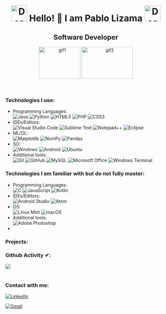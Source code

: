 <h1 align="center"> <img src="https://media4.giphy.com/media/v1.Y2lkPTc5MGI3NjExZnEwMnkyZDd4aHN1emh4cmdjOWVjcWgzanR5ejJ5MW10Z2ozczRpeCZlcD12MV9pbnRlcm5hbF9naWZfYnlfaWQmY3Q9Zw/du3J3cXyzhj75IOgvA/giphy.webp" alt="Descripción del GIF" width="50" height="50"> Hello! 👋 I am Pablo Lizama  <img src="https://media4.giphy.com/media/v1.Y2lkPTc5MGI3NjExZnEwMnkyZDd4aHN1emh4cmdjOWVjcWgzanR5ejJ5MW10Z2ozczRpeCZlcD12MV9pbnRlcm5hbF9naWZfYnlfaWQmY3Q9Zw/du3J3cXyzhj75IOgvA/giphy.webp" alt="Descripción del GIF" width="50" height="50">
</h1>
<h2 align="center">
<strong> Software Developer </strong><br>
</h2>
<p align="center">
<img src="https://media3.giphy.com/media/v1.Y2lkPTc5MGI3NjExZjBvc2J5cWRjaHB3YzZkMXMwd3lpNmZ2b3k0OXh2eWZhcGtoMmh6eiZlcD12MV9pbnRlcm5hbF9naWZfYnlfaWQmY3Q9Zw/1C8bHHJturSx2/giphy.webp" alt="gif1" width="130" height="100"> <img src="https://media1.giphy.com/media/v1.Y2lkPTc5MGI3NjExbmxvZGZ0Z25sZ2RxZWlsdW5uY244NXRsZzcwMjhxYndna3JlOTBhNSZlcD12MV9pbnRlcm5hbF9naWZfYnlfaWQmY3Q9Zw/26tn33aiTi1jkl6H6/giphy.webp" alt="gif2" width="160" height="100">
</p>


<br>


### Technologies I use:
- Programming Languages: <br>
	![Java](https://img.shields.io/badge/java-%23ED8B00.svg?style=for-the-badge&logo=openjdk&logoColor=white)
	![Python](https://img.shields.io/badge/python-3670A0?style=for-the-badge&logo=python&logoColor=ffdd54)
	![HTML5](https://img.shields.io/badge/html5-%23E34F26.svg?style=for-the-badge&logo=html5&logoColor=white)
	![PHP](https://img.shields.io/badge/php-%23777BB4.svg?style=for-the-badge&logo=php&logoColor=white)
	![CSS3](https://img.shields.io/badge/css3-%231572B6.svg?style=for-the-badge&logo=css3&logoColor=white)
- IDEs/Editors: <br>
	![Visual Studio Code](https://img.shields.io/badge/Visual%20Studio%20Code-0078d7.svg?style=for-the-badge&logo=visual-studio-code&logoColor=white)
	![Sublime Text](https://img.shields.io/badge/sublime_text-%23575757.svg?style=for-the-badge&logo=sublime-text&logoColor=important)
	![Notepad++](https://img.shields.io/badge/Notepad++-90E59A.svg?style=for-the-badge&logo=notepad%2b%2b&logoColor=black)
	![Eclipse](https://img.shields.io/badge/Eclipse-FE7A16.svg?style=for-the-badge&logo=Eclipse&logoColor=white)
- ML/DL: <br>
	![Matplotlib](https://img.shields.io/badge/Matplotlib-%23ffffff.svg?style=for-the-badge&logo=Matplotlib&logoColor=black)
	![NumPy](https://img.shields.io/badge/numpy-%23013243.svg?style=for-the-badge&logo=numpy&logoColor=white)
	![Pandas](https://img.shields.io/badge/pandas-%23150458.svg?style=for-the-badge&logo=pandas&logoColor=white)
- SO: <br>
	![Windows](https://img.shields.io/badge/Windows-0078D6?style=for-the-badge&logo=windows&logoColor=white)
	![Android](https://img.shields.io/badge/Android-3DDC84?style=for-the-badge&logo=android&logoColor=white)
	![Ubuntu](https://img.shields.io/badge/Ubuntu-E95420?style=for-the-badge&logo=ubuntu&logoColor=white)
- Additional tools:<br>
	![Git](https://img.shields.io/badge/git-%23F05033.svg?style=for-the-badge&logo=git&logoColor=white)
	![GitHub](https://img.shields.io/badge/github-%23121011.svg?style=for-the-badge&logo=github&logoColor=white)
	![MySQL](https://img.shields.io/badge/mysql-4479A1.svg?style=for-the-badge&logo=mysql&logoColor=white)
	![Microsoft Office](https://img.shields.io/badge/Microsoft_Office-D83B01?style=for-the-badge&logo=microsoft-office&logoColor=white)
	![Windows Terminal](https://img.shields.io/badge/Windows%20Terminal-%234D4D4D.svg?style=for-the-badge&logo=windows-terminal&logoColor=white)

### Technologies I am familiar with but do not fully master:
- Programming Languages: <br>
	![C](https://img.shields.io/badge/c-%2300599C.svg?style=for-the-badge&logo=c&logoColor=white)
	![JavaScript](https://img.shields.io/badge/javascript-%23323330.svg?style=for-the-badge&logo=javascript&logoColor=%23F7DF1E)
	![Kotlin](https://img.shields.io/badge/kotlin-%237F52FF.svg?style=for-the-badge&logo=kotlin&logoColor=white)
- IDEs/Editors:<br>
  	![Android Studio](https://img.shields.io/badge/android%20studio-346ac1?style=for-the-badge&logo=android%20studio&logoColor=white)
  	![Atom](https://img.shields.io/badge/Atom-%2366595C.svg?style=for-the-badge&logo=atom&logoColor=white)
- OS: <br>
	![Linux Mint](https://img.shields.io/badge/Linux%20Mint-87CF3E?style=for-the-badge&logo=Linux%20Mint&logoColor=white)
	![macOS](https://img.shields.io/badge/mac%20os-000000?style=for-the-badge&logo=macos&logoColor=F0F0F0)
- Additional tools: <br>
  	![Adobe Photoshop](https://img.shields.io/badge/adobe%20photoshop-%2331A8FF.svg?style=for-the-badge&logo=adobe%20photoshop&logoColor=white)
- 

### Projects:

### Github Activity ✔:

<a href="https://github.com/Palior">
  <img align="left" src="https://github-readme-stats.vercel.app/api/top-langs/?username=Palior&theme=tokyonight" />
  </a> <br> <br>


### Contact with me:
[![LinkedIn](https://img.shields.io/badge/linkedin-%230077B5.svg?style=for-the-badge&logo=linkedin&logoColor=white)](https://www.linkedin.com/in/pablo-lizama-orostica/)<br>

[![Gmail](https://img.shields.io/badge/Gmail-D14836?style=for-the-badge&logo=gmail&logoColor=white)](mailto:plizama.orostica@gmail.com)

